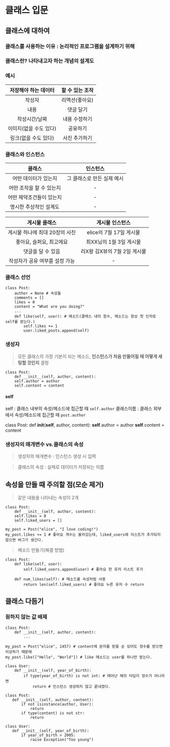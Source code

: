 # 클래스 입문

## 클래스에 대하여

### 클래스를 사용하는 이유 : 논리적인 프로그램을 설계하기 위해

### 클래스란? 나타내고자 하는 개념의 **설계도**

### 예시

| 저장해야 하는 **데이터** | 할 수 있는 **조작** |
|:---:|:---:|
| 작성자 | 리액션(좋아요) |
| 내용 | 댓글 달기 |
| 작성시간/날짜 | 내용 수정하기 |
| 이미지(없을 수도 있다) | 공유하기 |
| 링크(없을 수도 있다) | 사진 추가하기 |

### 클래스와 인스턴스

| 클래스 | 인스턴스 |
|:---:|:---:|
| 어떤 데이터가 있는지 | 그 클래스로 만든 실제 예시 |
| 어떤 조작을 할 수 있는지 | - |
| 어떤 제약조건들이 있는지 | - |
| 명시한 추상적인 설계도 | - |

| 게시물 클래스 | 게시물 인스턴스 |
|:---:|:---:|
| 게시물 하나에 최대 20장의 사진 | elice의 7월 17일 게시물 |
| 좋아요, 슬퍼요, 최고에요 | 최XX님의 1월 3일 게시물 |
| 댓글을 달 수 있음 | 리X왕 김X뷰의 7월 2일 게시물 |
| 작성자가 공유 여부를 설정 가능 | - |

### 클래스 선언

```
class Post:
    author = None # 속성들
    comments = []
    likes = 0
    content = "What are you doing?"
    ...
    def like(self, user): # 메소드(클래스 내의 함수, 메소드는 항상 첫 인자로 self를 받는다.)
        self.likes += 1
        user.liked_posts.append(self)
```

### 생성자

> 모든 클래스의 가장 기본이 되는 메소드, **인스턴스가 처음 만들어질 때 어떻게 세팅할 것인지** 결정

```
class Post:
    def __init__(self, author, content):
    self.author = author
    self.content = content
```

#### self

self : 클래스 내부의 속성/메소드에 접근할 때 ```self.author```
클래스이름 : 클래스 외부에서 속성/메소드에 접근할 때 ```post.author```

class Post:
    def __init__(**self**, author, content):
    **self**.author = author
    **self**.content = content 

### 생성자의 매개변수 vs.클래스의 속성

> 생성자의 매개변수 : 인스턴스 생성 시 입력 

> 클래스의 속성 : 실제로 데이터가 저장되는 이름

## 속성을 만들 때 주의할 점(모순 제거)

> 같은 내용을 나타내는 속성이 2개

```
class Post: 
    def __init__(self, author, content):
    self.likes = 0
    self.liked_users = []

my_post = Post("elice", "I love coding!")
my_post.likes += 1 # 좋아요 개수는 올라갔는데, liked_users에 리스트가 추가되지 않으면 버그가 생긴다.
```

> 메소드 만들기(해결 방법)
```
class Post:
    def like(self, user):
        self.liked_users.append(user) # 좋아요 한 유저 리스트 추가

    def num_likes(self): # 메소드를 속성처럼 사용
        return len(self.liked_users) # 좋아요 누른 유저 수 return
```

## 클래스 다듬기

### 원하지 않는 값 배제

```
class Post:
    def __init__(self, author, content):
        ...

my_post = Post("elice", 1457) # content에 문자를 받을 순 있어도 정수를 받으면 이상하기 때문에
my_post.like(["Hello", "World"]) # like 메소드는 user를 하나만 받는다.
```

```
class User:
    def __init__(self, year_of_birth):
        if type(year_of_birth) is not int: # 태어난 해의 타입이 정수가 아니라면
            return # 인스턴스 생성하지 않고 끝내겠다.
 ```

 ```
 class Post:
    def __init__(self, author, content):
        if not isinstance(author, User):
            return
        if type(content) is not str:
            return 
 ```

 ```
 class User:
    def __init__(self, year_of_birth):
        if year_of_birth > 2005:
            raise Exception("Too young") 
 ```
